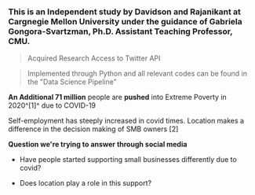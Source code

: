 ### This is an Independent study by Davidson and Rajanikant at Cargnegie Mellon University under the guidance of Gabriela Gongora-Svartzman, Ph.D. Assistant Teaching Professor, CMU.

>Acquired Research Access to Twitter API 

>Implemented through Python and all relevant codes can be found in the "Data Science Pipeline" 

**An Additional 71 million** people are **pushed** into Extreme Poverty in 2020^[1]^ due to COVID-19

Self-employment has steeply increased in covid times. Location makes a difference in the decision making of SMB owners [2]

**Question we're trying to answer through social media**

- Have people started supporting small businesses differently due to covid?

- Does location play a role in this support?
